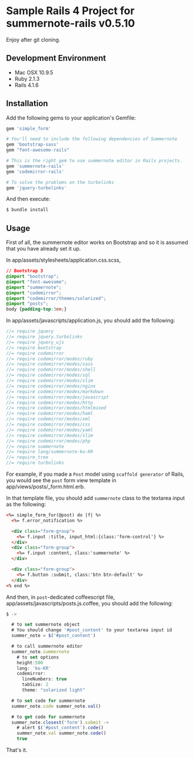 # Sample Rails 4 Project for summernote-rails v0.5.10

Enjoy after git cloning.

## Development Environment

* Mac OSX 10.9.5
* Ruby 2.1.3
* Rails 4.1.6

## Installation

Add the following gems to your application's Gemfile:

```ruby
gem 'simple_form'

# You'll need to include the following dependencies of Summernote
gem 'bootstrap-sass'
gem "font-awesome-rails"

# This is the right gem to use summernote editor in Rails projects.
gem 'summernote-rails'
gem 'codemirror-rails'

# To solve the problems on the turbolinks
gem 'jquery-turbolinks'
```

And then execute:

```bash
$ bundle install
```

## Usage

First of all, the summernote editor works on Bootstrap and so it is assumed that you have already set it up.


In app/assets/stylesheets/application.css.scss,

```css
// Bootstrap 3
@import "bootstrap";
@import "font-awesome";
@import "summernote";
@import "codemirror";
@import "codemirror/themes/solarized";
@import "posts";
body {padding-top:3em;}
```

In app/assets/javascripts/application.js, you should add the following:

```js
//= require jquery
//= require jquery.turbolinks
//= require jquery_ujs
//= require bootstrap
//= require codemirror
//= require codemirror/modes/ruby
//= require codemirror/modes/sass
//= require codemirror/modes/shell
//= require codemirror/modes/sql
//= require codemirror/modes/slim
//= require codemirror/modes/nginx
//= require codemirror/modes/markdown
//= require codemirror/modes/javascript
//= require codemirror/modes/http
//= require codemirror/modes/htmlmixed
//= require codemirror/modes/haml
//= require codemirror/modes/xml
//= require codemirror/modes/css
//= require codemirror/modes/yaml
//= require codemirror/modes/slim
//= require codemirror/modes/php
//= require summernote
//= require lang/summernote-ko-KR
//= require_tree .
//= require turbolinks
```

For example, if you made a `Post` model using `scaffold generator` of Rails, you would see the `post` form view template in app/views/posts/_form.html.erb.

In that template file, you should add `summernote` class to the textarea input as the following:

```html
<%= simple_form_for(@post) do |f| %>
  <%= f.error_notification %>

  <div class="form-group">
    <%= f.input :title, input_html:{class:'form-control'} %>
  </div>
  <div class="form-group">
    <%= f.input :content, class:'summernote' %>
  </div>

  <div class="form-group">
    <%= f.button :submit, class:'btn btn-default' %>
  </div>
<% end %>
```

And then, in `post`-dedicated coffeescript file, app/assets/javascripts/posts.js.coffee, you should add the following:

```js
$ ->

  # to set summernote object
  # You should change '#post_content' to your textarea input id
  summer_note = $('#post_content')

  # to call summernote editor
  summer_note.summernote
    # to set options
    height:500
    lang: 'ko-KR'
    codemirror:
      lineNumbers: true
      tabSize: 2
      theme: "solarized light"

  # to set code for summernote
  summer_note.code summer_note.val()

  # to get code for summernote
  summer_note.closest('form').submit ->
    # alert $('#post_content').code()
    summer_note.val summer_note.code()
    true
```

That's it.